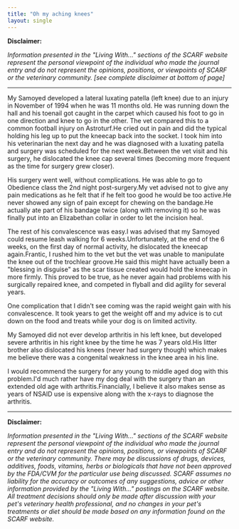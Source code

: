 ```yaml
---
title: "Oh my aching knees"
layout: single
---
```


**Disclaimer:**

_Information presented in the "Living With..." sections of the SCARF website represent the personal viewpoint of the individual who made the journal entry and do not represent the opinions, positions, or viewpoints of SCARF or the veterinary community. [see complete disclaimer at bottom of page]_

---

My Samoyed developed a lateral luxating patella (left knee) due to an injury in November of 1994 when he was 11 months old. He was running down the hall and his toenail got caught in the carpet which caused his foot to go in one direction and knee to go in the other. The vet compared this to a common football injury on Astroturf.He cried out in pain and did the typical holding his leg up to put the kneecap back into the socket. I took him into his veterinarian the next day and he was diagnosed with a luxating patella and surgery was scheduled for the next week.Between the vet visit and his surgery, he dislocated the knee cap several times (becoming more frequent as the time for surgery grew closer).

His surgery went well, without complications. He was able to go to Obedience class the 2nd night post-surgery.My vet advised not to give any pain medications as he felt that if he felt too good he would be too active.He never showed any sign of pain except for chewing on the bandage.He actually ate part of his bandage twice (along with removing it) so he was finally put into an Elizabethan collar in order to let the incision heal.

The rest of his convalescence was easy.I was advised that my Samoyed could resume leash walking for 6 weeks.Unfortunately, at the end of the 6 weeks, on the first day of normal activity, he dislocated the kneecap again.Frantic, I rushed him to the vet but the vet was unable to manipulate the knee out of the trochlear groove.He said this might have actually been a "blessing in disguise" as the scar tissue created would hold the kneecap in more firmly. This proved to be true, as he never again had problems with his surgically repaired knee, and competed in flyball and did agility for several years.

One complication that I didn't see coming was the rapid weight gain with his convalescence. It took years to get the weight off and my advice is to cut down on the food and treats while your dog is on limited activity.

My Samoyed did not ever develop arthritis in his left knee, but developed severe arthritis in his right knee by the time he was 7 years old.His litter brother also dislocated his knees (never had surgery though) which makes me believe there was a congenital weakness in the knee area in his line.

I would recommend the surgery for any young to middle aged dog with this problem.I'd much rather have my dog deal with the surgery than an extended old age with arthritis.Financially, I believe it also makes sense as years of NSAID use is expensive along with the x-rays to diagnose the arthritis.

---

**Disclaimer:**

_Information presented in the "Living With..." sections of the SCARF website represent the personal viewpoint of the individual who made the journal entry and do not represent the opinions, positions, or viewpoints of SCARF or the veterinary community. There may be discussions of drugs, devices, additives, foods, vitamins, herbs or biologicals that have not been approved by the FDA/CVM for the particular use being discussed. SCARF assumes no liability for the accuracy or outcomes of any suggestions, advice or other information provided by the "Living With..." postings on the SCARF website. All treatment decisions should only be made after discussion with your pet's veterinary health professional, and no changes in your pet's treatments or diet should be made based on any information found on the SCARF website._
